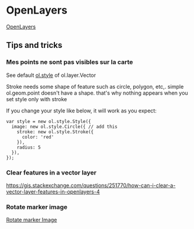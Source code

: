 # OpenLayers

[OpenLayers](https://openlayers.org/)

## Tips and tricks

### Mes points ne sont pas visibles sur la carte

See default [ol.style](http://openlayers.org/en/latest/apidoc/ol.style.html) of ol.layer.Vector

Stroke needs some shape of feature such as circle, polygon, etc,. simple ol.geom.point doesn't have a shape. that's why nothing appears when you set style only with stroke

If you change your style like below, it will work as you expect:
```
var style = new ol.style.Style({
  image: new ol.style.Circle({ // add this
    stroke: new ol.style.Stroke({
      color: 'red'
    }),
    radius: 5
  }),
});
```

### Clear features in a vector layer
https://gis.stackexchange.com/questions/251770/how-can-i-clear-a-vector-layer-features-in-openlayers-4

### Rotate marker image
[Rotate marker Image](https://openlayers.org/en/latest/apidoc/module-ol_style_Icon.html)
